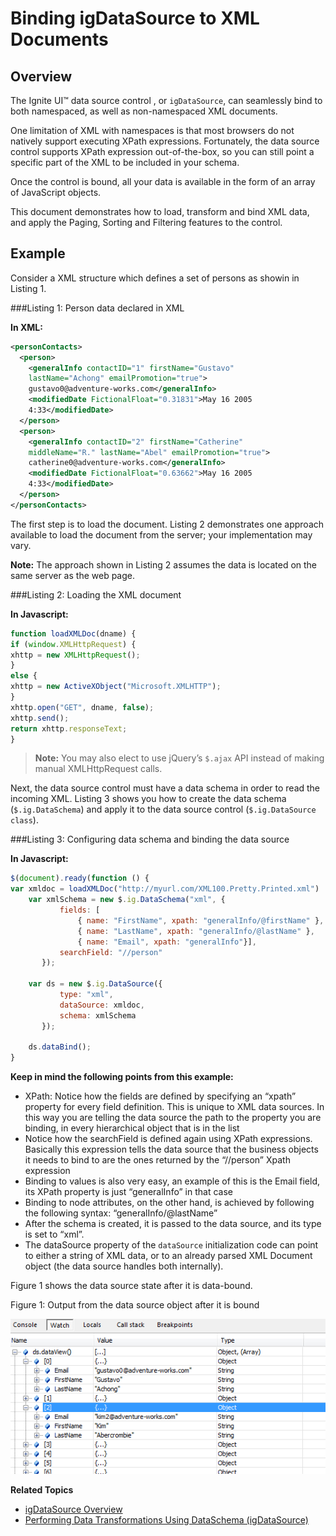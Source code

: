 ﻿<!--
|metadata|
{
    "fileName": "igdatasource-binding-to-xml",
    "controlName": "igDataSource",
    "tags": ["Data Binding"]
}
|metadata|
-->

# Binding igDataSource to XML Documents

## Overview
The Ignite UI™ data source control , or `igDataSource`, can seamlessly bind to both namespaced, as well as non-namespaced XML documents.

One limitation of XML with namespaces is that most browsers do not natively support executing XPath expressions. Fortunately, the data source control supports XPath expression out-of-the-box, so you can still point a specific part of the XML to be included in your schema.

Once the control is bound, all your data is available in the form of an array of JavaScript objects.

This document demonstrates how to load, transform and bind XML data, and apply the Paging, Sorting and Filtering features to the control.

## Example
Consider a XML structure which defines a set of persons as showin in Listing 1.

###Listing 1: Person data declared in XML


**In XML:**

```xml
<personContacts>
  <person>
    <generalInfo contactID="1" firstName="Gustavo"
    lastName="Achong" emailPromotion="true">
    gustavo0@adventure-works.com</generalInfo>
    <modifiedDate FictionalFloat="0.31831">May 16 2005
    4:33</modifiedDate>
  </person>
  <person>
    <generalInfo contactID="2" firstName="Catherine"
    middleName="R." lastName="Abel" emailPromotion="true">
    catherine0@adventure-works.com</generalInfo>
    <modifiedDate FictionalFloat="0.63662">May 16 2005
    4:33</modifiedDate>
  </person>
</personContacts>
```

The first step is to load the document. Listing 2 demonstrates one approach available to load the document from the server; your implementation may vary.

**Note:** The approach shown in Listing 2 assumes the data is located on the same server as the web page.

###Listing 2: Loading the XML document



**In Javascript:**

```js
function loadXMLDoc(dname) {
if (window.XMLHttpRequest) {
xhttp = new XMLHttpRequest();
}
else {
xhttp = new ActiveXObject("Microsoft.XMLHTTP");
}
xhttp.open("GET", dname, false);
xhttp.send();
return xhttp.responseText;
}
```

>**Note:** You may also elect to use jQuery’s `$.ajax` API instead of making manual XMLHttpRequest calls.

Next, the data source control must have a data schema in order to read the incoming XML. Listing 3 shows you how to create the data schema (`$.ig.DataSchema`) and apply it to the data source control (`$.ig.DataSource class`).

###Listing 3: Configuring data schema and binding the data source



**In Javascript:**

```js
$(document).ready(function () {
var xmldoc = loadXMLDoc("http://myurl.com/XML100.Pretty.Printed.xml")
    var xmlSchema = new $.ig.DataSchema("xml", { 
           fields: [
               { name: "FirstName", xpath: "generalInfo/@firstName" }, 
               { name: "LastName", xpath: "generalInfo/@lastName" }, 
               { name: "Email", xpath: "generalInfo"}], 
           searchField: "//person" 
       });

    var ds = new $.ig.DataSource({ 
           type: "xml", 
           dataSource: xmldoc, 
           schema: xmlSchema 
       });

    ds.dataBind();
}
```

**Keep in mind the following points from this example:**

-   XPath: Notice how the fields are defined by specifying an “xpath” property for every field definition. This is unique to XML data sources. In this way you are telling the data source the path to the property you are binding, in every hierarchical object that is in the list
-   Notice how the searchField is defined again using XPath expressions. Basically this expression tells the data source that the business objects it needs to bind to are the ones returned by the “//person” Xpath expression
-   Binding to values is also very easy, an example of this is the Email field, its XPath property is just “generalInfo” in that case
-   Binding to node attributes, on the other hand, is achieved by following the following syntax: “generalInfo/@lastName”
-   After the schema is created, it is passed to the data source, and its type is set to “xml”.
-   The dataSource property of the `dataSource` initialization code can point to either a string of XML data, or to an already parsed XML Document object (the data source handles both internally).

Figure 1 shows the data source state after it is data-bound.

Figure 1: Output from the data source object after it is bound

![](images/Binding_to_XML_01.png)

**Related Topics**

-   [igDataSource Overview](igDataSource-igDataSource-Overview.html)
-   [Performing Data Transformations Using DataSchema (igDataSource)](igDataSource-Using-DataSchema.html)

 

 


